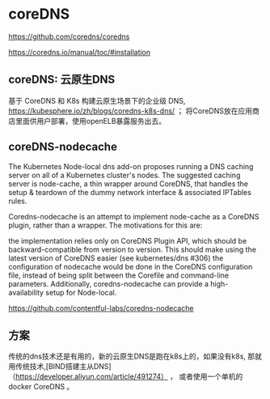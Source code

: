 # coreDNS 

https://github.com/coredns/coredns

https://coredns.io/manual/toc/#installation

## coreDNS: 云原生DNS 


   基于 CoreDNS 和 K8s 构建云原生场景下的企业级 DNS, https://kubesphere.io/zh/blogs/coredns-k8s-dns/ ； 将CoreDNS放在应用商店里面供用户部署，使用openELB暴露服务出去。 



## coreDNS-nodecache

The Kubernetes Node-local dns add-on proposes running a DNS caching server on all of a Kubernetes cluster's nodes. The suggested caching server is node-cache, a thin wrapper around CoreDNS, that handles the setup & teardown of the dummy network interface & associated IPTables rules.

Coredns-nodecache is an attempt to implement node-cache as a CoreDNS plugin, rather than a wrapper. The motivations for this are:

the implementation relies only on CoreDNS Plugin API, which should be backward-compatible from version to version. This should make using the latest version of CoreDNS easier (see kubernetes/dns #306)
the configuration of nodecache would be done in the CoreDNS configuration file, instead of being split between the Corefile and command-line parameters.
Additionally, coredns-nodecache can provide a high-availability setup for Node-local.

https://github.com/contentful-labs/coredns-nodecache


## 方案

传统的dns技术还是有用的，新的云原生DNS是跑在k8s上的，如果没有k8s, 那就用传统技术,[BIND搭建主从DNS]
（https://developer.aliyun.com/article/491274） ， 或者使用一个单机的docker CoreDNS 。 



